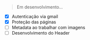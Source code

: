 > Em desenvolvimento...

- [x] Autenticação via gmail
- [x] Proteção das páginas
- [ ] Metadata ao trabalhar com imagens
- [ ] Desenvolvimento do Header
